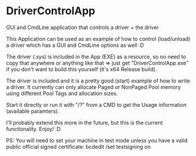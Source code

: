 # DriverControlApp
GUI and CmdLine application that controls a driver + the driver

This Application can be used as an example of how to control (load/unload) a driver which has a GUI and CmdLine options as well :D

The driver (.sys) is included in the App (EXE) as a resource, so no need to copy that anywhere or anything like that => just get "DriverControlApp.exe" if you don't want to build this yourself (it's x64 Release build).

The driver is included and it is a pretty good (start) example of how to write a driver. It currently can only allocate Paged or NonPaged Pool memory using different Pool Tags and allocation sizes.

Start it directly or run it with "/?" from a CMD to get the Usage information (available paramters).

I'll probably extend this more in the future, but this is the current functionality. Enjoy! :D

PS: You will need to set your machine in test mode unless you have a valid public official signed certificate: bcdedit /set testsigning on
